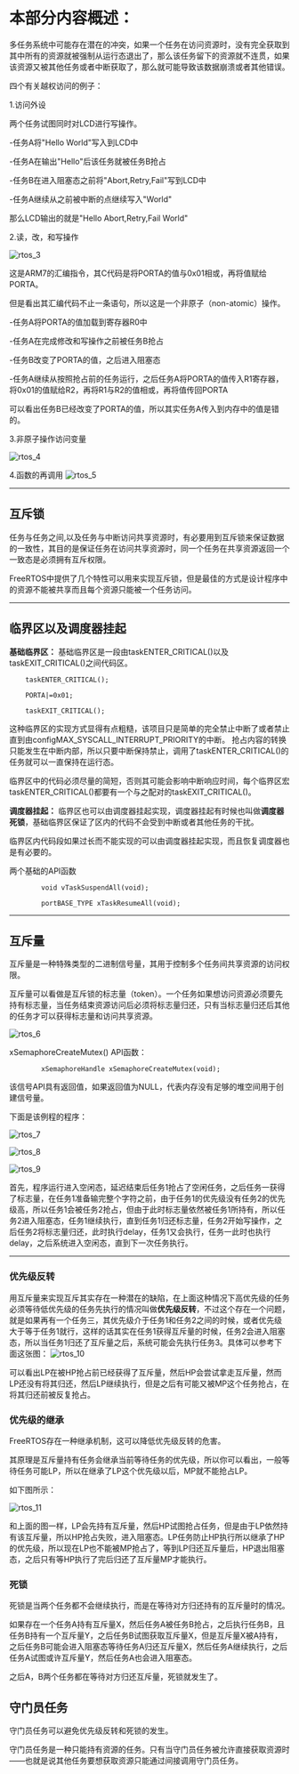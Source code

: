 # 本部分内容概述：

多任务系统中可能存在潜在的冲突，如果一个任务在访问资源时，没有完全获取到其中所有的资源就被强制从运行态退出了，那么该任务留下的资源就不连贯，如果该资源又被其他任务或者中断获取了，那么就可能导致该数据崩溃或者其他错误。

四个有关越权访问的例子：

1.访问外设

两个任务试图同时对LCD进行写操作。

-任务A将"Hello World"写入到LCD中

-任务A在输出"Hello"后该任务就被任务B抢占

-任务B在进入阻塞态之前将"Abort,Retry,Fail"写到LCD中

-任务A继续从之前被中断的点继续写入"World"

那么LCD输出的就是"Hello Abort,Retry,Fail World"

2.读，改，和写操作

![rtos_3](Illustration/rtos_3.jpg)

这是ARM7的汇编指令，其C代码是将PORTA的值与0x01相或，再将值赋给PORTA。

但是看出其汇编代码不止一条语句，所以这是一个非原子（non-atomic）操作。

-任务A将PORTA的值加载到寄存器R0中

-任务A在完成修改和写操作之前被任务B抢占

-任务B改变了PORTA的值，之后进入阻塞态

-任务A继续从按照抢占前的任务运行，之后任务A将PORTA的值传入R1寄存器，将0x01的值赋给R2，再将R1与R2的值相或，再将值传回PORTA

可以看出任务B已经改变了PORTA的值，所以其实任务A传入到内存中的值是错的。

3.非原子操作访问变量

![rtos_4](Illustration/rtos_4.jpg)

4.函数的再调用
![rtos_5](Illustration/rtos_5.jpg)

---

## 互斥锁

任务与任务之间,以及任务与中断访问共享资源时，有必要用到互斥锁来保证数据的一致性，其目的是保证任务在访问共享资源时，同一个任务在共享资源返回一个一致态是必须拥有互斥权限。

FreeRTOS中提供了几个特性可以用来实现互斥锁，但是最佳的方式是设计程序中的资源不能被共享而且每个资源只能被一个任务访问。

---

## 临界区以及调度器挂起

**基础临界区：**
基础临界区是一段由taskENTER_CRITICAL()以及taskEXIT_CRITICAL()之间代码区。

```C:
    taskENTER_CRITICAL();

    PORTA|=0x01;

    taskEXIT_CRITICAL();
```

这种临界区的实现方式显得有点粗糙，该项目只是简单的完全禁止中断了或者禁止直到由configMAX_SYSCALL_INTERRUPT_PRIORITY的中断。
抢占内容的转换只能发生在中断内部，所以只要中断保持禁止，调用了taskENTER_CRITICAL()的任务就可以一直保持在运行态。

临界区中的代码必须尽量的简短，否则其可能会影响中断响应时间，每个临界区宏taskENTER_CRITICAL()都要有一个与之配对的taskEXIT_CRITICAL()。

**调度器挂起：** 临界区也可以由调度器挂起实现，调度器挂起有时候也叫做**调度器死锁**，基础临界区保证了区内的代码不会受到中断或者其他任务的干扰。

临界区内代码段如果过长而不能实现的可以由调度器挂起实现，而且恢复调度器也是有必要的。

两个基础的API函数

```C：
        void vTaskSuspendAll(void);

        portBASE_TYPE xTaskResumeAll(void);
```

---

## 互斥量

互斥量是一种特殊类型的二进制信号量，其用于控制多个任务间共享资源的访问权限。

互斥量可以看做是互斥锁的标志量（token）。一个任务如果想访问资源必须要先持有标志量，当任务结束资源访问后必须将标志量归还，只有当标志量归还后其他的任务才可以获得标志量和访问共享资源。

![rtos_6](Illustration/rtos_6.jpg)

xSemaphoreCreateMutex() API函数：

```C:
        xSemaphoreHandle xSemaphoreCreateMutex(void);
```

该信号API具有返回值，如果返回值为NULL，代表内存没有足够的堆空间用于创建信号量。

下面是该例程的程序：

![rtos_7](Illustartion/../../Illustration/rtos_7.jpg)

![rtos_8](Illustartion/../../Illustration/rtos_8.jpg)

![rtos_9](Illustartion/../../Illustration/rtos_9.jpg)

首先，程序运行进入空闲态，延迟结束后任务1抢占了空闲任务，之后任务一获得了标志量，在任务1准备输完整个字符之前，由于任务1的优先级没有任务2的优先级高，所以任务1会被任务2抢占，但由于此时标志量依然被任务1所持有，所以任务2进入阻塞态，任务1继续执行，直到任务1归还标志量，任务2开始写操作，之后任务2将标志量归还，此时执行delay，任务1又会执行，任务一此时也执行delay，之后系统进入空闲态，直到下一次任务执行。

---

### 优先级反转

用互斥量来实现互斥其实存在一种潜在的缺陷，在上面这种情况下高优先级的任务必须等待低优先级的任务先执行的情况叫做**优先级反转**，不过这个存在一个问题，就是如果再有一个任务三，其优先级介于任务1和任务2之间的时候，或者优先级大于等于任务1就行，这样的话其实在任务1获得互斥量的时候，任务2会进入阻塞态，所以当任务1归还了互斥量之后，系统可能会先执行任务3。具体可以参考下面这张图：
![rtos_10](Illustartion/../../Illustration/rtos_10.jpg)

可以看出LP在被HP抢占前已经获得了互斥量，然后HP会尝试拿走互斥量，然而LP还没有将其归还，然后LP继续执行，但是之后有可能又被MP这个任务抢占，在将其归还前被反复抢占。

### 优先级的继承

FreeRTOS存在一种继承机制，这可以降低优先级反转的危害。

其原理是互斥量持有任务会继承当前等待任务的优先级，所以你可以看出，一般等待任务可能LP，所以在继承了LP这个优先级以后，MP就不能抢占LP。

如下图所示：

![rtos_11](Illustartion/../../Illustration/rtos_11.jpg)

和上面的图一样，LP会先持有互斥量，然后HP试图抢占任务，但是由于LP依然持有该互斥量，所以HP抢占失败，进入阻塞态。LP任务防止HP执行所以继承了HP的优先级，所以现在LP也不能被MP抢占了，等到LP归还互斥量后，HP退出阻塞态，之后只有等HP执行了完后归还了互斥量MP才能执行。

### 死锁

死锁是当两个任务都不会继续执行，而是在等待对方归还持有的互斥量时的情况。

如果存在一个任务A持有互斥量X，然后任务A被任务B抢占，之后执行任务B，且任务B持有一个互斥量Y，之后任务B试图获取互斥量X，但是互斥量X被A持有，之后任务B可能会进入阻塞态等待任务A归还互斥量X，然后任务A继续执行，之后任务A试图或许互斥量Y，然后任务A也会进入阻塞态。

之后A，B两个任务都在等待对方归还互斥量，死锁就发生了。


## 守门员任务

守门员任务可以避免优先级反转和死锁的发生。

守门员任务是一种只能持有资源的任务。只有当守门员任务被允许直接获取资源时——也就是说其他任务要想获取资源只能通过间接调用守门员任务。


